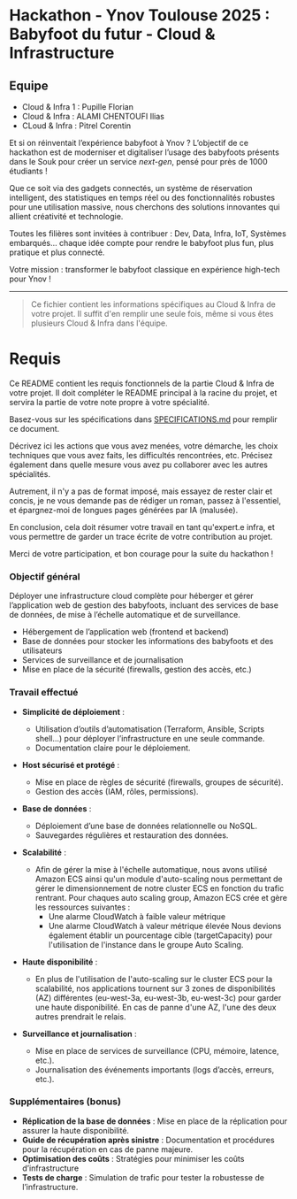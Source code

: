 # Hackathon - Ynov Toulouse 2025 : Babyfoot du futur - Cloud & Infrastructure

## Equipe

- Cloud & Infra 1 : Pupille Florian
- Cloud & Infra : ALAMI CHENTOUFI Ilias
- CLoud & Infra : Pitrel Corentin 

Et si on réinventait l’expérience babyfoot à Ynov ? L’objectif de ce hackathon est de moderniser et digitaliser l’usage des babyfoots présents dans le Souk pour créer un service _next-gen_, pensé pour près de 1000 étudiants !

Que ce soit via des gadgets connectés, un système de réservation intelligent, des statistiques en temps réel ou des fonctionnalités robustes pour une utilisation massive, nous cherchons des solutions innovantes qui allient créativité et technologie.

Toutes les filières sont invitées à contribuer : Dev, Data, Infra, IoT, Systèmes embarqués… chaque idée compte pour rendre le babyfoot plus fun, plus pratique et plus connecté.

Votre mission : transformer le babyfoot classique en expérience high-tech pour Ynov !

---

> Ce fichier contient les informations spécifiques au Cloud & Infra de votre projet. Il suffit d'en remplir une seule fois, même si vous êtes plusieurs Cloud & Infra dans l'équipe.

# Requis

Ce README contient les requis fonctionnels de la partie Cloud & Infra de votre projet. Il doit compléter le README principal à la racine du projet, et servira la partie de votre note propre à votre spécialité.

Basez-vous sur les spécifications dans [SPECIFICATIONS.md](../SPECIFICATIONS.md) pour remplir ce document.

Décrivez ici les actions que vous avez menées, votre démarche, les choix techniques que vous avez faits, les difficultés rencontrées, etc. Précisez également dans quelle mesure vous avez pu collaborer avec les autres spécialités.

Autrement, il n'y a pas de format imposé, mais essayez de rester clair et concis, je ne vous demande pas de rédiger un roman, passez à l'essentiel, et épargnez-moi de longues pages générées par IA (malusée).

En conclusion, cela doit résumer votre travail en tant qu'expert.e infra, et vous permettre de garder un trace écrite de votre contribution au projet.

Merci de votre participation, et bon courage pour la suite du hackathon !



### Objectif général

Déployer une infrastructure cloud complète pour héberger et gérer l’application web de gestion des babyfoots, incluant des services de base de données, de mise à l’échelle automatique et de surveillance.

- Hébergement de l’application web (frontend et backend)
- Base de données pour stocker les informations des babyfoots et des utilisateurs
- Services de surveillance et de journalisation
- Mise en place de la sécurité (firewalls, gestion des accès, etc.)

### Travail effectué

- **Simplicité de déploiement** :

  - Utilisation d’outils d’automatisation (Terraform, Ansible, Scripts shell...) pour déployer l’infrastructure en une seule commande.
  - Documentation claire pour le déploiement.

- **Host sécurisé et protégé** :

  - Mise en place de règles de sécurité (firewalls, groupes de sécurité).
  - Gestion des accès (IAM, rôles, permissions).

- **Base de données** :

  - Déploiement d’une base de données relationnelle ou NoSQL.
  - Sauvegardes régulières et restauration des données.

- **Scalabilité** :

  - Afin de gérer la mise à l'échelle automatique, nous avons utilisé Amazon ECS ainsi qu'un module d'auto-scaling nous permettant de gérer le dimensionnement de notre cluster ECS en fonction du trafic rentrant. Pour chaques auto scaling group, Amazon ECS crée et gère les ressources suivantes :
    - Une alarme CloudWatch à faible valeur métrique
    - Une alarme CloudWatch à valeur métrique élevée
    Nous devions également établir un pourcentage cible (targetCapacity) pour l'utilisation de l'instance dans le groupe Auto Scaling.

- **Haute disponibilité** :
  
  - En plus de l'utilisation de l'auto-scaling sur le cluster ECS pour la scalabilité, nos applications tournent sur 3 zones de disponibilités (AZ) différentes (eu-west-3a, eu-west-3b, eu-west-3c) pour garder une haute disponibilité. En cas de panne d'une AZ, l'une des deux autres prendrait le relais.

- **Surveillance et journalisation** :

  - Mise en place de services de surveillance (CPU, mémoire, latence, etc.).
  - Journalisation des événements importants (logs d’accès, erreurs, etc.).


### Supplémentaires (bonus)

- **Réplication de la base de données** : Mise en place de la réplication pour assurer la haute disponibilité.
- **Guide de récupération après sinistre** : Documentation et procédures pour la récupération en cas de panne majeure.
- **Optimisation des coûts** : Stratégies pour minimiser les coûts d’infrastructure
- **Tests de charge** : Simulation de trafic pour tester la robustesse de l’infrastructure.
